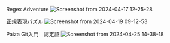 Regex Adventure
![Screenshot from 2024-04-17 12-25-28](https://github.com/itc-s23006/test481/assets/131734583/e2382626-bc1a-44a0-9146-077319a0b6cf)

正規表現パズル
![Screenshot from 2024-04-19 09-12-53](https://github.com/itc-s23006/pre20240408/assets/131734583/2df47f47-093f-4a0b-bce8-200767aa838c)

Paiza Git入門　認定証
![Screenshot from 2024-04-25 14-38-18](https://github.com/itc-s23006/pre20240408)

